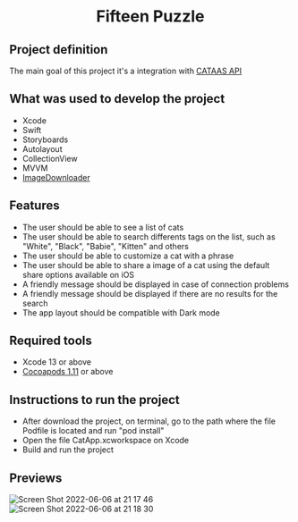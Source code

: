 <h1 align="center">Fifteen Puzzle</h1>

## Project definition

The main goal of this project it's a integration with [CATAAS API](https://cataas.com/#/)

## What was used to develop the project
 - Xcode
 - Swift
 - Storyboards
 - Autolayout
 - CollectionView
 - MVVM
 - [ImageDownloader](https://gist.github.com/jayesh15111988/b95030bca927304fc31e8cbc0123f72f)

## Features
 - The user should be able to see a list of cats
 - The user should be able to search differents tags on the list, such as "White", "Black", "Babie", "Kitten" and others
 - The user should be able to customize a cat with a phrase
 - The user should be able to share a image of a cat using the default share options available on iOS
 - A friendly message should be displayed in case of connection problems
 - A friendly message should be displayed if there are no results for the search
 - The app layout should be compatible with Dark mode

## Required tools
 - Xcode 13 or above
 - [Cocoapods 1.11](https://cocoapods.org/) or above

## Instructions to run the project

 - After download the project, on terminal, go to the path where the file Podfile is located and run "pod install"
 - Open the file CatApp.xcworkspace on Xcode
 - Build and run the project

## Previews

![Screen Shot 2022-06-06 at 21 17 46](https://user-images.githubusercontent.com/62518806/172270102-f271d847-1caa-4d0c-8cac-59f600309b26.png)
![Screen Shot 2022-06-06 at 21 18 30](https://user-images.githubusercontent.com/62518806/172270134-e438fc67-be18-40b5-b7b2-f341b74a69e7.png)




